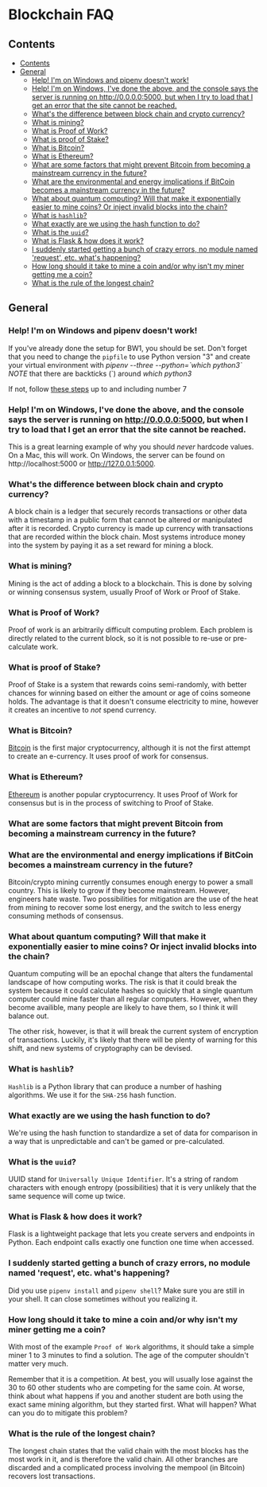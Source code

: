 # Blockchain FAQ

## Contents

* [Contents](#contents)
* [General](#general)
  * [Help!  I'm on Windows and pipenv doesn't work!](#help-im-on-windows-and-pipenv-doesnt-work)
  * [Help!  I'm on Windows, I've done the above, and the console says the server is running on http://0.0.0.0:5000, but when I try to load that I get an error that the site cannot be reached.](#help-im-on-windows-ive-done-the-above-and-the-console-says-the-server-is-running-on-http00005000-but-when-i-try-to-load-that-i-get-an-error-that-the-site-cannot-be-reached)
  * [What's the difference between block chain and crypto currency?](#whats-the-difference-between-block-chain-and-crypto-currency)
  * [What is mining?](#what-is-mining)
  * [What is Proof of Work?](#what-is-proof-of-work)
  * [What is proof of Stake?](#what-is-proof-of-stake)
  * [What is Bitcoin?](#what-is-bitcoin)
  * [What is Ethereum?](#what-is-ethereum)
  * [What are some factors that might prevent Bitcoin from becoming a mainstream currency in the future?](#what-are-some-factors-that-might-prevent-bitcoin-from-becoming-a-mainstream-currency-in-the-future)
  * [What are the environmental and energy implications if BitCoin becomes a mainstream currency in the future?](#what-are-the-environmental-and-energy-implications-if-bitcoin-becomes-a-mainstream-currency-in-the-future)
  * [What about quantum computing? Will that make it exponentially easier to mine coins? Or inject invalid blocks into the chain?](#what-about-quantum-computing-will-that-make-it-exponentially-easier-to-mine-coins-or-inject-invalid-blocks-into-the-chain)
  * [What is `hashlib`?](#what-is-hashlib)
  * [What exactly are we using the hash function to do?](#what-exactly-are-we-using-the-hash-function-to-do)
  * [What is the `uuid`?](#what-is-the-uuid)
  * [What is Flask & how does it work?](#what-is-flask--how-does-it-work)
  * [I suddenly started getting a bunch of crazy errors, no module named 'request', etc. what's happening?](#i-suddenly-started-getting-a-bunch-of-crazy-errors-no-module-named-request-etc-whats-happening)
  * [How long should it take to mine a coin and/or why isn't my miner getting me a coin?](#how-long-should-it-take-to-mine-a-coin-andor-why-isnt-my-miner-getting-me-a-coin)
  * [What is the rule of the longest chain?](#what-is-the-rule-of-the-longest-chain)

## General

### Help!  I'm on Windows and pipenv doesn't work!

If you've already done the setup for BW1, you should be set.  Don't forget that you need to change the `pipfile` to use Python version "3" and create your virtual environment with _pipenv --three --python=\`which python3\`_  *NOTE* that there are backticks (\`) around *which python3*

If not, follow [these steps](https://github.com/LambdaSchool/CS-Build-Week-1/blob/master/WindowsSetup.md) up to and including number 7

### Help!  I'm on Windows, I've done the above, and the console says the server is running on http://0.0.0.0:5000, but when I try to load that I get an error that the site cannot be reached.

This is a great learning example of why you should _never_ hardcode values.  On a Mac, this will work.  On Windows, the server can be found on http://localhost:5000 or http://127.0.0.1:5000.

### What's the difference between block chain and crypto currency?

A block chain is a ledger that securely records transactions or other data with a timestamp in a public form that cannot be altered or manipulated after it is recorded.  Crypto currency is made up currency with transactions that are recorded within the block chain.  Most systems introduce money into the system by paying it as a set reward for mining a block.

### What is mining?

Mining is the act of adding a block to a blockchain.  This is done by solving or winning consensus system, usually Proof of Work or Proof of Stake.  

### What is Proof of Work?

Proof of work is an arbitrarily difficult computing problem.  Each problem is directly related to the current block, so it is not possible to re-use or pre-calculate work.

### What is proof of Stake?

Proof of Stake is a system that rewards coins semi-randomly, with better chances for winning based on either the amount or age of coins someone holds.  The advantage is that it doesn't consume electricity to mine, however it creates an incentive to _not_ spend currency.

### What is Bitcoin?

[Bitcoin](https://en.wikipedia.org/wiki/Bitcoin) is the first major cryptocurrency, although it is not the first attempt to create an e-currency.  It uses proof of work for consensus.

### What is Ethereum?

[Ethereum](https://en.wikipedia.org/wiki/Ethereum) is another popular cryptocurrency.  It uses Proof of Work for consensus but is in the process of switching to Proof of Stake.

### What are some factors that might prevent Bitcoin from becoming a mainstream currency in the future?

### What are the environmental and energy implications if BitCoin becomes a mainstream currency in the future?

Bitcoin/crypto mining currently consumes enough energy to power a small country.  This is likely to grow if they become mainstream.  However, engineers hate waste.  Two possibilities for mitigation are the use of the heat from mining to recover some lost energy, and the switch to less energy consuming methods of consensus.

### What about quantum computing? Will that make it exponentially easier to mine coins? Or inject invalid blocks into the chain?

Quantum computing will be an epochal change that alters the fundamental landscape of how computing works.   The risk is that it could break the system because it could calculate hashes so quickly that a single quantum computer could mine faster than all regular computers.  However, when they become availible, many people are likely to have them, so I think it will balance out.

The other risk, however, is that it will break the current system of encryption of transactions.  Luckily, it's likely that there will be plenty of warning for this shift, and new systems of cryptography can be devised.

### What is `hashlib`?

`Hashlib` is a Python library that can produce a number of hashing algorithms.  We use it for the `SHA-256` hash function.

### What exactly are we using the hash function to do?

We're using the hash function to standardize a set of data for comparison in a way that is unpredictable and can't be gamed or pre-calculated.

### What is the `uuid`?

UUID stand for `Universally Unique Identifier`.  It's a string of random characters with enough entropy (possibilities) that it is very unlikely that the same sequence will come up twice.

### What is Flask & how does it work?

Flask is a lightweight package that lets you create servers and endpoints in Python.  Each endpoint calls exactly one function one time when accessed.

### I suddenly started getting a bunch of crazy errors, no module named 'request', etc. what's happening?

Did you use `pipenv install` and `pipenv shell`?  Make sure you are still in your shell.  It can close sometimes without you realizing it.

### How long should it take to mine a coin and/or why isn't my miner getting me a coin?

With most of the example `Proof of Work` algorithms, it should take a simple miner 1 to 3 minutes to find a solution.  The age of the computer shouldn't matter very much.

Remember that it is a competition.  At best, you will usually lose against the 30 to 60 other students who are competing for the same coin.  At worse, think about what happens if you and another student are both using the exact same mining algorithm, but they started first.  What will happen?  What can you do to mitigate this problem?

### What is the rule of the longest chain?

The longest chain states that the valid chain with the most blocks has the most work in it, and is therefore the valid chain.  All other branches are discarded and a complicated process involving the mempool (in Bitcoin) recovers lost transactions.
